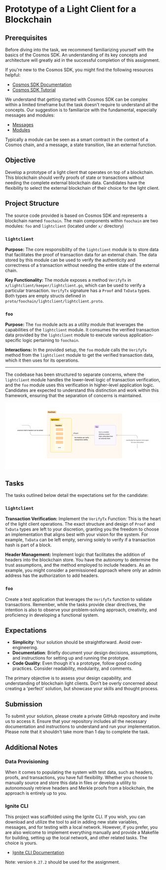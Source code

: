 # Prototype of a Light Client for a Blockchain

## Prerequisites
Before diving into the task, we recommend familiarizing yourself with the basics of the Cosmos SDK. An understanding 
of its key concepts and architecture will greatly aid in the successful completion of this assignment.

If you're new to the Cosmos SDK, you might find the following resources helpful:

- [Cosmos SDK Documentation](https://docs.cosmos.network/v0.47/learn/intro/overview)
- [Cosmos SDK Tutorial](https://tutorials.cosmos.network/academy/0-welcome/)

We understand that getting started with Cosmos SDK can be complex within a limited timeframe but the task doesn't require to understand all the concepts. Our suggestion is to familiarize with the fundamental, especially messages and modules:

- [Messages](https://tutorials.cosmos.network/academy/2-cosmos-concepts/4-messages.html)
- [Modules](https://tutorials.cosmos.network/academy/2-cosmos-concepts/5-modules.html)

Typically a module can be seen as a smart contract in the context of a Cosmos chain, and a message, a state transition, like an external function.

## Objective

Develop a prototype of a light client that operates on top of a blockchain. This blockchain should verify proofs of 
state or transactions without needing the complete external blockchain data. Candidates have the flexibility to 
select the external blockchain of their choice for the light client.

## Project Structure

The source code provided is based on Cosmos SDK and represents a blockchain named `foochain`. The main components 
within `foochain` are two modules: `foo` and `lightclient` (located under `x/` directory)

### `lightclient`

**Purpose:** The core responsibility of the `lightclient` module is to store data that facilitates the proof of 
transaction data for an external chain. The data stored by this module can be used to verify the authenticity and 
correctness of a transaction without needing the entire state of the external chain.

**Key Functionality:** The module exposes a method `VerifyTx` in `x/lightclient/keeper/lightclient.go`, which can be 
used to verify a particular 
transaction. `VerifyTx` signature has a `Proof` and `TxData` types. Both types are empty structs defined in 
`proto/foochain/lightclient/lightclient.proto`.

### `foo`

**Purpose:**
The `foo` module acts as a utility module that leverages the capabilities of the `lightclient` module. It consumes the 
verified transaction data provided by the `lightclient` module to execute various application-specific logic 
pertaining to `foochain`.

**Interactions:**
In the provided setup, the `foo` module calls the `VerifyTx` method from the `lightclient` module to get the verified 
transaction data, which it then uses for its operations.

---

The codebase has been structured to separate concerns, where the `lightclient` module handles the lower-level logic of 
transaction verification, and the `foo` module uses this verification in higher-level application logic. Candidates 
are expected to understand this distinction and work within this framework, ensuring that the separation of concerns 
is maintained.

![diagram](diagram.png)

## Tasks

The tasks outlined below detail the expectations set for the candidate:


### `lightclient`

**Transaction Verification:**
Implement the `VerifyTx` Function: This is the heart of the light client operations. The exact structure and design 
of `Proof` and `TxData` types are left to your discretion,
granting you the freedom to choose an implementation that aligns best with your vision for the system. For example, 
`TxData` can be left empty, serving solely to verify if a transaction hash is part of a block.

**Header Management:**
Implement logic that facilitates the addition of headers into the blockchain store.
You have the autonomy to determine the trust assumptions, and the method employed to include headers. As an example, 
you might consider a permissioned approach where only an admin address has the authorization to add headers.


### `foo`

Create a test application that leverages the `VerifyTx` function to validate transactions.
Remember, while the tasks provide clear directives, the intention is also to observe your problem-solving approach, 
creativity, and proficiency in developing a functional system.

## Expectations

- **Simplicity**: Your solution should be straightforward. Avoid over-engineering.
- **Documentation**: Briefly document your design decisions, assumptions, and instructions for setting up and 
  running the
prototype.
- **Code Quality**: Even though it's a prototype, follow good coding practices. Consider readability, modularity, and
comments.

The primary objective is to assess your design capability, and understanding of blockchain light clients. Don't be 
overly concerned about creating a 'perfect' solution, but showcase your skills and thought process.

## Submission
To submit your solution, please create a private GitHub repository and invite us to access it. Ensure that your 
repository includes all the necessary documentation and instructions to understand and run your implementation.
Please note that it shouldn't take more than 1 day to complete the task.

## Additional Notes

### Data Provisioning

When it comes to populating the system with test data, such as headers, proofs, and transactions, you have full 
flexibility. Whether you choose to manually source and store this data in files or develop a utility to autonomously 
retrieve headers and Merkle proofs from a blockchain, the approach is entirely up to you.

### Ignite CLI

This project was scaffolded using the Ignite CLI. If you wish, you can download and utilize the tool to aid in 
adding new state variables, messages, and for testing with a local network. However, if you prefer, you are also 
welcome to implement everything manually and provide a Makefile for building, setting up the local network, and 
other related tasks. The choice is yours.

- [Ignite CLI Documentation](https://docs.ignite.com/)

Note: version `0.27.2` should be used for the assignment.
